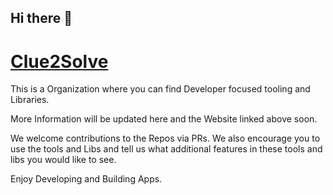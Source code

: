 ## Hi there 👋
# [Clue2Solve](clue2solve.io)

This is a Organization where you can find Developer focused tooling and Libraries. 

More Information will be updated here and the Website linked above soon. 

We welcome contributions to the Repos via PRs. We also encourage you to use the tools and Libs and tell us what additional features in these tools and libs you would like to see. 

Enjoy Developing and Building Apps. 

<!--

**Here are some ideas to get you started:**

🙋‍♀️ A short introduction - what is your organization all about?
🌈 Contribution guidelines - how can the community get involved?
👩‍💻 Useful resources - where can the community find your docs? Is there anything else the community should know?
🍿 Fun facts - what does your team eat for breakfast?
🧙 Remember, you can do mighty things with the power of [Markdown](https://docs.github.com/github/writing-on-github/getting-started-with-writing-and-formatting-on-github/basic-writing-and-formatting-syntax)
-->
